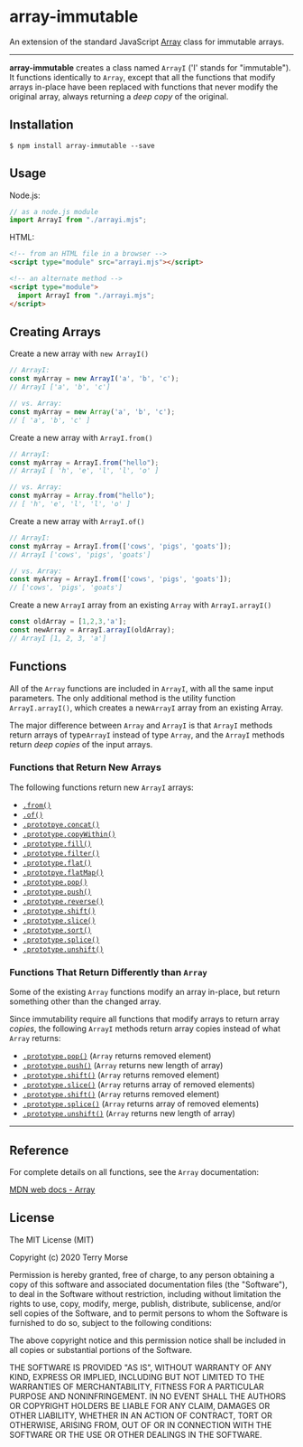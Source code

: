 # array-immutable

An extension of the standard JavaScript
[Array](https://developer.mozilla.org/en-US/docs/Web/JavaScript/Reference/Global_Objects/Array)
class for immutable arrays.

---

**array-immutable** creates a class named `ArrayI` ('I' stands for "immutable").
It functions identically to `Array`, except that all the
functions that modify arrays in-place have been replaced with functions that
never modify the original array, always returning a *deep copy* of the original.

## Installation

```
$ npm install array-immutable --save
```


## Usage


Node.js:
````js
// as a node.js module
import ArrayI from "./arrayi.mjs";
````
HTML:
````html
<!-- from an HTML file in a browser -->
<script type="module" src="arrayi.mjs"></script>

<!-- an alternate method -->
<script type="module">
  import ArrayI from "./arrayi.mjs";
</script>
````

## Creating Arrays

Create a new array with  `new ArrayI()`
````js
// ArrayI:
const myArray = new ArrayI('a', 'b', 'c');
// ArrayI ['a', 'b', 'c']

// vs. Array:
const myArray = new Array('a', 'b', 'c');
// [ 'a', 'b', 'c' ]
````
Create a new array with `ArrayI.from()`
````js
// ArrayI:
const myArray = ArrayI.from("hello");
// ArrayI [ 'h', 'e', 'l', 'l', 'o' ]

// vs. Array:
const myArray = Array.from("hello");
// [ 'h', 'e', 'l', 'l', 'o' ]
````
Create a new array with `ArrayI.of()`
````js
// ArrayI:
const myArray = ArrayI.from(['cows', 'pigs', 'goats']);
// ArrayI ['cows', 'pigs', 'goats']

// vs. Array:
const myArray = ArrayI.from(['cows', 'pigs', 'goats']);
// ['cows', 'pigs', 'goats']
````
Create a new `ArrayI` array from an existing `Array` with `ArrayI.arrayI()`
````js
const oldArray = [1,2,3,'a'];
const newArray = ArrayI.arrayI(oldArray);
// ArrayI [1, 2, 3, 'a']
````


## Functions

All of the `Array` functions are included in `ArrayI`, with all the same
input parameters. The only additional method is the utility function
`ArrayI.arrayI()`, which creates a new`ArrayI` array from an existing Array.

The major difference between `Array` and `ArrayI` is that `ArrayI` methods
return arrays of type`ArrayI` instead of type `Array`, and the `ArrayI`
methods return *deep copies* of the input arrays.

### Functions that Return New Arrays

The following functions return new `ArrayI` arrays:

- [`.from()`](https://developer.mozilla.org/en-US/docs/Web/JavaScript/Reference/Global_Objects/Array/from)
- [`.of()`](https://developer.mozilla.org/en-US/docs/Web/JavaScript/Reference/Global_Objects/Array/of)
- [`.prototpye.concat()`](https://developer.mozilla.org/en-US/docs/Web/JavaScript/Reference/Global_Objects/Array/concat)
- [`.prototype.copyWithin()`](https://developer.mozilla.org/en-US/docs/Web/JavaScript/Reference/Global_Objects/Array/copyWithin)
- [`.prototype.fill()`](https://developer.mozilla.org/en-US/docs/Web/JavaScript/Reference/Global_Objects/Array/fill)
- [`.prototype.filter()`](https://developer.mozilla.org/en-US/docs/Web/JavaScript/Reference/Global_Objects/Array/filter)
- [`.prototype.flat()`](https://developer.mozilla.org/en-US/docs/Web/JavaScript/Reference/Global_Objects/Array/flat)
- [`.prototpye.flatMap()`](https://developer.mozilla.org/en-US/docs/Web/JavaScript/Reference/Global_Objects/Array/flatMap)
- [`.prototype.pop()`](https://developer.mozilla.org/en-US/docs/Web/JavaScript/Reference/Global_Objects/Array/pop)
- [`.prototype.push()`](https://developer.mozilla.org/en-US/docs/Web/JavaScript/Reference/Global_Objects/Array/push)
- [`.prototype.reverse()`](https://developer.mozilla.org/en-US/docs/Web/JavaScript/Reference/Global_Objects/Array/reverse)
- [`.prototype.shift()`](https://developer.mozilla.org/en-US/docs/Web/JavaScript/Reference/Global_Objects/Array/shift)
- [`.prototype.slice()`](https://developer.mozilla.org/en-US/docs/Web/JavaScript/Reference/Global_Objects/Array/slice)
- [`.prototype.sort()`](https://developer.mozilla.org/en-US/docs/Web/JavaScript/Reference/Global_Objects/Array/sort)
- [`.prototype.splice()`](https://developer.mozilla.org/en-US/docs/Web/JavaScript/Reference/Global_Objects/Array/splice)
- [`.prototype.unshift()`](https://developer.mozilla.org/en-US/docs/Web/JavaScript/Reference/Global_Objects/Array/unshift)

### Functions That Return Differently than `Array`

Some of the existing `Array` functions modify an array in-place, but return
 something other than the changed array.
 
 Since immutability require all functions that modify arrays to return
  array *copies*, the following `ArrayI` methods return array copies instead of
   what `Array` returns:
  
- [`.prototype.pop()`](https://developer.mozilla.org/en-US/docs/Web/JavaScript/Reference/Global_Objects/Array/pop) (`Array` returns removed element)
- [`.prototype.push()`](https://developer.mozilla.org/en-US/docs/Web/JavaScript/Reference/Global_Objects/Array/push) (`Array` returns new length of array)
- [`.prototype.shift()`](https://developer.mozilla.org/en-US/docs/Web/JavaScript/Reference/Global_Objects/Array/shift) (`Array` returns removed element)
- [`.prototype.slice()`](https://developer.mozilla.org/en-US/docs/Web/JavaScript/Reference/Global_Objects/Array/slice) (`Array` returns array of removed elements)
- [`.prototype.shift()`](https://developer.mozilla.org/en-US/docs/Web/JavaScript/Reference/Global_Objects/Array/shift) (`Array` returns removed element)
- [`.prototype.splice()`](https://developer.mozilla.org/en-US/docs/Web/JavaScript/Reference/Global_Objects/Array/splice) (`Array` returns array of removed elements)
- [`.prototype.unshift()`](https://developer.mozilla.org/en-US/docs/Web/JavaScript/Reference/Global_Objects/Array/unshift) (`Array` returns new length of array)

---

## Reference

For complete details on all functions, see the `Array` documentation:

[MDN web docs - Array](https://developer.mozilla.org/en-US/docs/Web/JavaScript/Reference/Global_Objects/Array)

## License

The MIT License (MIT)

Copyright (c) 2020 Terry Morse

Permission is hereby granted, free of charge, to any person obtaining a copy of
this software and associated documentation files (the "Software"), to deal in
the Software without restriction, including without limitation the rights to
use, copy, modify, merge, publish, distribute, sublicense, and/or sell copies
of the Software, and to permit persons to whom the Software is furnished to do
so, subject to the following conditions:

The above copyright notice and this permission notice shall be included in all
copies or substantial portions of the Software.

THE SOFTWARE IS PROVIDED "AS IS", WITHOUT WARRANTY OF ANY KIND, EXPRESS OR
IMPLIED, INCLUDING BUT NOT LIMITED TO THE WARRANTIES OF MERCHANTABILITY,
FITNESS FOR A PARTICULAR PURPOSE AND NONINFRINGEMENT. IN NO EVENT SHALL THE
AUTHORS OR COPYRIGHT HOLDERS BE LIABLE FOR ANY CLAIM, DAMAGES OR OTHER
LIABILITY, WHETHER IN AN ACTION OF CONTRACT, TORT OR OTHERWISE, ARISING FROM,
OUT OF OR IN CONNECTION WITH THE SOFTWARE OR THE USE OR OTHER DEALINGS IN THE
SOFTWARE.

